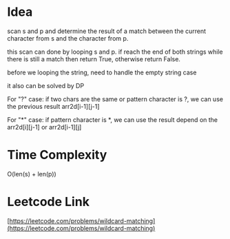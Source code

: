 # Idea

scan s and p and determine the result of a match between the current character from s and the character from p.

this scan can done by looping s and p. if reach the end of both strings while there is still a match then return True, otherwise return False.

before we looping the string, need to handle the empty string case

it also can be solved by DP

For "?" case: if two chars are the same or pattern character is ?, we can use the previous result arr2d[i-1][j-1]

For "*" case: if pattern character is *, we can use the result depend on the arr2d[i][j-1] or arr2d[i-1][j]


# Time Complexity

O(len(s) + len(p))

# Leetcode Link
[https://leetcode.com/problems/wildcard-matching](https://leetcode.com/problems/wildcard-matching)